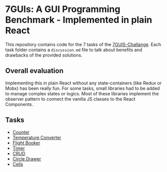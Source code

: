 # 7GUIs: A GUI Programming Benchmark - Implemented in plain React

This repository contains code for the 7 tasks of the [7GUIS-Challange](http://eugenkiss.github.io/7guis/).
Each task folder contains a `discussion.md` file to talk about benefits and drawbacks of the provided solutions.

## Overall evaluation

Implementing this in plain React without any state-containers (like Redux or Mobx) has been really fun. For some tasks, small libraries had to be added to manage complex states or logics. Most of these libraries implement the observer pattern to connect the vanilla JS classes to the React Components.

## Tasks

* [Counter](https://github.com/andreasgruenh/7guis/blob/master/src/screens/counter/disucssion.md)
* [Temperature Converter](https://github.com/andreasgruenh/7guis/blob/master/src/screens/temperature-converter/disucssion.md)
* [Flight Booker](https://github.com/andreasgruenh/7guis/blob/master/src/screens/flight-booker/disucssion.md)
* [Timer](https://github.com/andreasgruenh/7guis/blob/master/src/screens/timer/disucssion.md)
* [CRUD](https://github.com/andreasgruenh/7guis/blob/master/src/screens/crud/disucssion.md)
* [Circle Drawer](https://github.com/andreasgruenh/7guis/blob/master/src/screens/circle-drawer/disucssion.md)
* [Cells](https://github.com/andreasgruenh/7guis/blob/master/src/screens/cells/disucssion.md)
